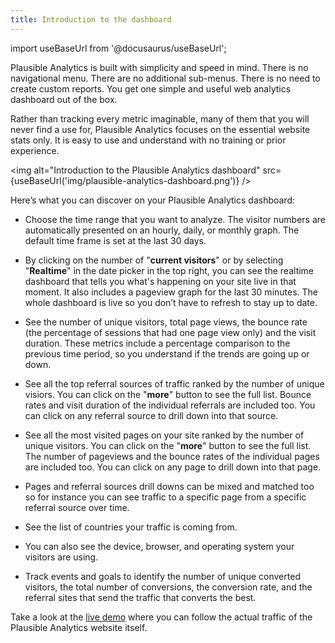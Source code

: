 ```yaml
---
title: Introduction to the dashboard
--- 
```


import useBaseUrl from '@docusaurus/useBaseUrl';

Plausible Analytics is built with simplicity and speed in mind. There is no navigational menu. There are no additional sub-menus. There is no need to create custom reports. You get one simple and useful web analytics dashboard out of the box.

Rather than tracking every metric imaginable, many of them that you will never find a use for, Plausible Analytics focuses on the essential website stats only. It is easy to use and understand with no training or prior experience.

<img alt="Introduction to the Plausible Analytics dashboard" src={useBaseUrl('img/plausible-analytics-dashboard.png')} />

Here’s what you can discover on your Plausible Analytics dashboard:

* Choose the time range that you want to analyze. The visitor numbers are automatically presented on an hourly, daily, or monthly graph. The default time frame is set at the last 30 days.

* By clicking on the number of "**current visitors**" or by selecting "**Realtime**" in the date picker in the top right, you can see the realtime dashboard that tells you what's happening on your site live in that moment. It also includes a pageview graph for the last 30 minutes. The whole dashboard is live so you don’t have to refresh to stay up to date.

* See the number of unique visitors, total page views, the bounce rate (the percentage of sessions that had one page view only) and the visit duration. These metrics include a percentage comparison to the previous time period, so you understand if the trends are going up or down.

* See all the top referral sources of traffic ranked by the number of unique visiors. You can click on the "**more**" button to see the full list. Bounce rates and visit duration of the individual referrals are included too. You can click on any referral source to drill down into that source.

* See all the most visited pages on your site ranked by the number of unique visitors. You can click on the "**more**" button to see the full list. The number of pageviews and the bounce rates of the individual pages are included too. You can click on any page to drill down into that page. 

* Pages and referral sources drill downs can be mixed and matched too so for instance you can see traffic to a specific page from a specific referral source over time.

* See the list of countries your traffic is coming from. 

* You can also see the device, browser, and operating system your visitors are using.

* Track events and goals to identify the number of unique converted visitors, the total number of conversions, the conversion rate, and the referral sites that send the traffic that converts the best.

Take a look at the [live demo](https://plausible.io/plausible.io) where you can follow the actual traffic of the Plausible Analytics website itself.
